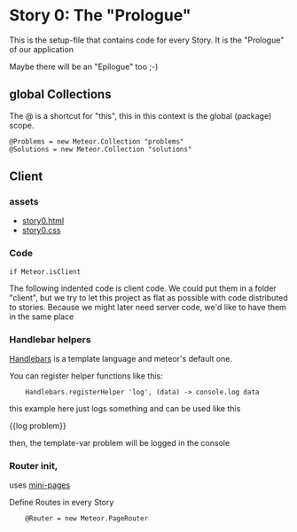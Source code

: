 # Story 0: The "Prologue"

This is the setup-file that contains code for every Story. It is the "Prologue" of our application

Maybe there will be an "Epilogue" too ;-)


## global Collections

The @ is a shortcut for "this", this in this context is the global (package) scope.

	@Problems = new Meteor.Collection "problems"
	@Solutions = new Meteor.Collection "solutions"

## Client


### assets
- [story0.html](story0.html)
- [story0.css](story0.css)

### Code

	if Meteor.isClient

The following indented code is client code.
We could put them in a folder "client", but we try to let this project as flat as possible 
with code distributed to stories. Because we might later need server code, we'd like to have them in the same place


### Handlebar helpers
[Handlebars](http://handlebarsjs.com/) is a template language and meteor's default one.

You can register helper functions like this: 
		
		Handlebars.registerHelper 'log', (data) -> console.log data


this example here just logs something and can be used like this

{{log problem}}

then, the template-var problem will be logged in the console
	
	
		

### Router init, 

uses [mini-pages](ttps://github.com/cmather/meteor-mini-pages)

Define Routes in every Story
		
		@Router = new Meteor.PageRouter
